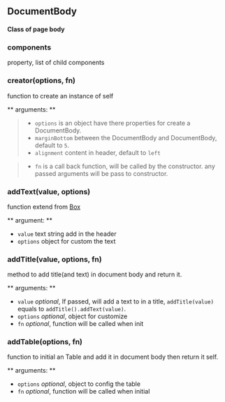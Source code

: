 ## DocumentBody
#### Class of page body

### components
property, list of child components



### creator(options, fn)
function to create an instance of self

** arguments: **
> - `options` is an object have there properties for create a DocumentBody.
>  - `marginBottom` between the DocumentBody and DocumentBody, default to `5`.
>  - `alignment` content in header, default to `left`


> - `fn` is a call back function, will be called by the constructor. any passed arguments will be pass to constructor.


### addText(value, options)
function extend from [Box](box.md)

** argument: **

- `value` text string add in the header
- `options` object for custom the text


### addTitle(value, options, fn)
method to add title(and text) in document body and return it.

** arguments: **

- `value` *optional*, If passed, will add a text to in a title, `addTitle(value)` equals to `addTitle().addText(value)`.
- `options` *optional*, object for customize
- `fn` *optional*, function will be called when init


### addTable(options, fn)
function to initial an Table and add it in document body then return it self.

** arguments: **
- `options` *optional*, object to config the table
- `fn` *optional*, function will be called when initial
